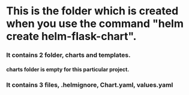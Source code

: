 # This is the folder which is created when you use the command "helm create helm-flask-chart".

### It contains 2 folder, charts and templates. 
#### charts folder is empty for this particular project.
### It contains 3 files, .helmignore, Chart.yaml, values.yaml

